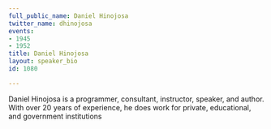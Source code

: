 ```yaml
---
full_public_name: Daniel Hinojosa
twitter_name: dhinojosa
events:
- 1945
- 1952
title: Daniel Hinojosa
layout: speaker_bio
id: 1080

---
```

Daniel Hinojosa is a programmer, consultant, instructor, speaker, and author. With over 20 years of experience, he does work for private, educational, and government institutions